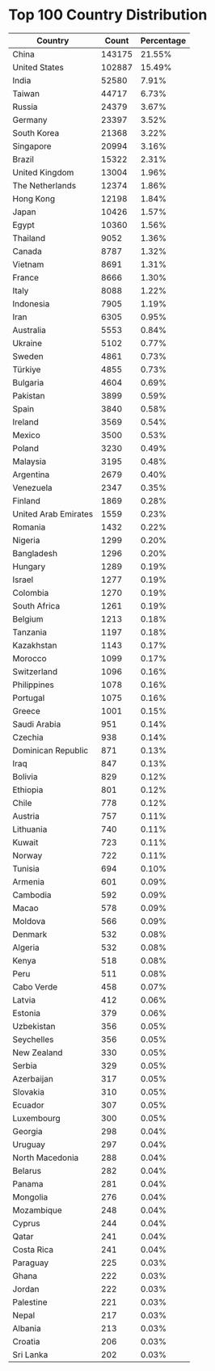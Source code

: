 # Top 100 Country Distribution
| Country | Count | Percentage |
|----|----|----|
| China | 143175 | 21.55% |
| United States | 102887 | 15.49% |
| India | 52580 | 7.91% |
| Taiwan | 44717 | 6.73% |
| Russia | 24379 | 3.67% |
| Germany | 23397 | 3.52% |
| South Korea | 21368 | 3.22% |
| Singapore | 20994 | 3.16% |
| Brazil | 15322 | 2.31% |
| United Kingdom | 13004 | 1.96% |
| The Netherlands | 12374 | 1.86% |
| Hong Kong | 12198 | 1.84% |
| Japan | 10426 | 1.57% |
| Egypt | 10360 | 1.56% |
| Thailand | 9052 | 1.36% |
| Canada | 8787 | 1.32% |
| Vietnam | 8691 | 1.31% |
| France | 8666 | 1.30% |
| Italy | 8088 | 1.22% |
| Indonesia | 7905 | 1.19% |
| Iran | 6305 | 0.95% |
| Australia | 5553 | 0.84% |
| Ukraine | 5102 | 0.77% |
| Sweden | 4861 | 0.73% |
| Türkiye | 4855 | 0.73% |
| Bulgaria | 4604 | 0.69% |
| Pakistan | 3899 | 0.59% |
| Spain | 3840 | 0.58% |
| Ireland | 3569 | 0.54% |
| Mexico | 3500 | 0.53% |
| Poland | 3230 | 0.49% |
| Malaysia | 3195 | 0.48% |
| Argentina | 2679 | 0.40% |
| Venezuela | 2347 | 0.35% |
| Finland | 1869 | 0.28% |
| United Arab Emirates | 1559 | 0.23% |
| Romania | 1432 | 0.22% |
| Nigeria | 1299 | 0.20% |
| Bangladesh | 1296 | 0.20% |
| Hungary | 1289 | 0.19% |
| Israel | 1277 | 0.19% |
| Colombia | 1270 | 0.19% |
| South Africa | 1261 | 0.19% |
| Belgium | 1213 | 0.18% |
| Tanzania | 1197 | 0.18% |
| Kazakhstan | 1143 | 0.17% |
| Morocco | 1099 | 0.17% |
| Switzerland | 1096 | 0.16% |
| Philippines | 1078 | 0.16% |
| Portugal | 1075 | 0.16% |
| Greece | 1001 | 0.15% |
| Saudi Arabia | 951 | 0.14% |
| Czechia | 938 | 0.14% |
| Dominican Republic | 871 | 0.13% |
| Iraq | 847 | 0.13% |
| Bolivia | 829 | 0.12% |
| Ethiopia | 801 | 0.12% |
| Chile | 778 | 0.12% |
| Austria | 757 | 0.11% |
| Lithuania | 740 | 0.11% |
| Kuwait | 723 | 0.11% |
| Norway | 722 | 0.11% |
| Tunisia | 694 | 0.10% |
| Armenia | 601 | 0.09% |
| Cambodia | 592 | 0.09% |
| Macao | 578 | 0.09% |
| Moldova | 566 | 0.09% |
| Denmark | 532 | 0.08% |
| Algeria | 532 | 0.08% |
| Kenya | 518 | 0.08% |
| Peru | 511 | 0.08% |
| Cabo Verde | 458 | 0.07% |
| Latvia | 412 | 0.06% |
| Estonia | 379 | 0.06% |
| Uzbekistan | 356 | 0.05% |
| Seychelles | 356 | 0.05% |
| New Zealand | 330 | 0.05% |
| Serbia | 329 | 0.05% |
| Azerbaijan | 317 | 0.05% |
| Slovakia | 310 | 0.05% |
| Ecuador | 307 | 0.05% |
| Luxembourg | 300 | 0.05% |
| Georgia | 298 | 0.04% |
| Uruguay | 297 | 0.04% |
| North Macedonia | 288 | 0.04% |
| Belarus | 282 | 0.04% |
| Panama | 281 | 0.04% |
| Mongolia | 276 | 0.04% |
| Mozambique | 248 | 0.04% |
| Cyprus | 244 | 0.04% |
| Qatar | 241 | 0.04% |
| Costa Rica | 241 | 0.04% |
| Paraguay | 225 | 0.03% |
| Ghana | 222 | 0.03% |
| Jordan | 222 | 0.03% |
| Palestine | 221 | 0.03% |
| Nepal | 217 | 0.03% |
| Albania | 213 | 0.03% |
| Croatia | 206 | 0.03% |
| Sri Lanka | 202 | 0.03% |
